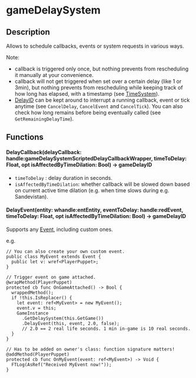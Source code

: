 # gameDelaySystem

## Description

Allows to schedule callbacks, events or system requests in various ways.

Note:

* callback is triggered only once, but nothing prevents from rescheduling it manually at your convenience.
* callback will not get triggered when set over a certain delay (like 1 or 3min), but nothing prevents from rescheduling while keeping track of how long has elapsed, with a timestamp (see [TimeSystem](https://nativedb.red4ext.com/gameTimeSystem#GetGameTimeStamp)).
* [DelayID](https://nativedb.red4ext.com/DelayID) can be kept around to interrupt a running callback, event or tick anytime (see `CancelDelay`, `CancelEvent` and `CancelTick`). You can also check how long remains before being eventually called (see `GetRemainingDelayTime`).

## Functions

#### DelayCallback(delayCallback: handle:gameDelaySystemScriptedDelayCallbackWrapper, timeToDelay: Float, opt isAffectedByTimeDilation: Bool) -> gameDelayID

* `timeToDelay` : delay duration in seconds.
* `isAffectedByTimeDilation`: whether callback will be slowed down based on current active time dilation (e.g. when time slows during e.g. Sandevistan).

#### DelayEvent(entity: whandle:entEntity, eventToDelay: handle:redEvent, timeToDelay: Float, opt isAffectedByTimeDilation: Bool) -> gameDelayID

Supports any [Event](https://nativedb.red4ext.com/Event), including custom ones.

e.g.

```
// You can also create your own custom event.
public class MyEvent extends Event {
  public let v: wref<PlayerPuppet>;
}

// Trigger event on game attached.
@wrapMethod(PlayerPuppet)
protected cb func OnGameAttached() -> Bool {
  wrappedMethod();
  if !this.IsReplacer() {
    let event: ref<MyEvent> = new MyEvent();
    event.v = this;
    GameInstance
      .GetDelaySystem(this.GetGame())
      .DelayEvent(this, event, 2.0, false);
      // 2.0 == 2 real life seconds. 1 min in-game is 10 real seconds.
  }
}

// Has to be added on owner's class: function signature matters!
@addMethod(PlayerPuppet)
protected cb func OnMyEvent(event: ref<MyEvent>) -> Void {
  FTLog(AsRef("Received MyEvent now!"));
}
```
